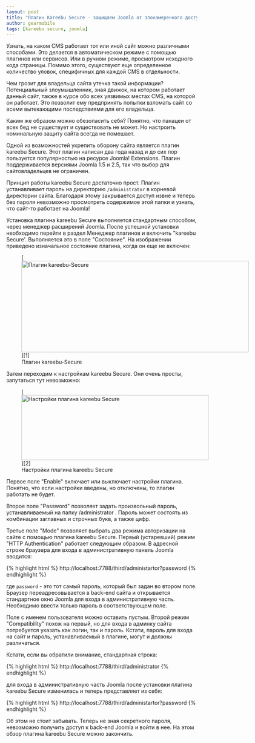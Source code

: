 ```yaml
---
layout: post
title: "Плагин Kareebu Secure - защищаем Joomla от злонамеренного доступа"
author: gearmobile
tags: [kareebu secure, joomla]
---
```


Узнать, на каком CMS работает тот или иной сайт можно различными способами. Это делается в автоматическом режиме с помощью плагинов или сервисов. Или в ручном режиме, просмотром исходного кода страницы. Помимо этого, существуют еще определенное количество уловок, специфичных для каждой CMS в отдельности.

Чем грозит для владельца сайта утечка такой информации? Потенциальный злоумышленник, зная движок, на котором работает данный сайт, также в курсе обо всех уязвимых местах CMS, на которой он работает. Это позволит ему предпринять попытки взломать сайт со всеми вытекающими последствиями для его владельца.

Каким же образом можно обезопасить себя? Понятно, что панацеи от всех бед не существует и существовать не может. Но настроить номинальную защиту сайта всегда не помешает.

Одной из возможностей укрепить оборону сайта является плагин kareebu Secure. Этот плагин написан два года назад и до сих пор пользуется популярностью на ресурсе Joomla! Extensions. Плагин поддерживается версиями Joomla 1.5 и 2.5, так что выбор для сайтовладельцев не ограничен.

Принцип работы kareebu Secure достаточно прост. Плагин устанавливает пароль на директорию `/administrator` в корневой директории сайта. Благодаря этому закрывается доступ извне и теперь без пароля невозможно просмотреть содержимое этой папки и узнать, что сайт-то работает на Joomla!

Установка плагина kareebu Secure выполняется стандартным способом, через менеджер расширений Joomla. После успешной установки необходимо перейти в раздел Менеджер плагинов и включить "kareebu Secure'. Выполняется это в поле "Состояние". На изображении приведено изначальное состояние плагина, когда он еще не включен:

<figure id="attachment_363" style="width: 600px;" class="wp-caption aligncenter">
	[<img src="http://localhost:7788/third/wp-content/uploads/2013/11/kareebu-Secure-plugin-600x242.png" alt="Плагин kareebu-Secure" width="600" height="242" class="size-medium wp-image-363" />][1]
	<figcaption class="wp-caption-text">Плагин kareebu-Secure</figcaption>
</figure>

Затем переходим к настройкам kareebu Secure. Они очень просты, запутаться тут невозможно:

<figure id="attachment_364" style="width: 494px;" class="wp-caption aligncenter">
	[<img src="http://localhost:7788/third/wp-content/uploads/2013/11/kareebu-Secure-settings.png" alt="Настройки плагина kareebu Secure" width="494" height="172" class="size-full wp-image-364" />][2]
	<figcaption class="wp-caption-text">Настройки плагина kareebu Secure</figcaption>
</figure>

Первое поле "Enable" включает или выключает настройки плагина. Понятно, что если настройки введены, но отключены, то плагин работать не будет.

Второе поле "Password" позволяет задать произвольный пароль, устанавливаемый на папку /administrator . Пароль может состоять из комбинации заглавных и строчных букв, а также цифр.

Третье поле "Mode" позволяет выбрать два режима авторизации на сайте с помощью плагина kareebu Secure. Первый (устаревший) режим "HTTP Authentication" работает следующим образом. В адресной строке браузера для входа в административную панель Joomla вводится:

{% highlight html %}
	http://localhost:7788/third/administartor?password
{% endhighlight %}

где `password` - это тот самый пароль, который был задан во втором поле. Браузер переадресовывается в back-end сайта и открывается стандартное окно Joomla для входа в административную часть. Необходимо ввести только пароль в соответствующем поле.

Поле с именем пользователя можно оставить пустым. Второй режим "Compatibility" похож на первый, но для входа в админку сайта потребуется указать как логин, так и пароль. Кстати, пароль для входа на сайт и пароль, устанавливаемый в плагине, могут и должны различаться.

Кстати, если вы обратили внимание, стандартная строка:

{% highlight html %}
	http://localhost:7788/third/administrator
{% endhighlight %}

для входа в административную часть Joomla после установки плагина kareebu Secure изменилась и теперь представляет из себя:

{% highlight html %}
	http://localhost:7788/third/administartor?password
{% endhighlight %}

Об этом не стоит забывать. Теперь не зная секретного пароля, невозможно получить доступ к back-end Joomla и войти в нее. На этом обзор плагина kareebu Secure можно закончить.

 [1]: http://localhost:7788/third/wp-content/uploads/2013/11/kareebu-Secure-plugin.png
 [2]: http://localhost:7788/third/wp-content/uploads/2013/11/kareebu-Secure-settings.png